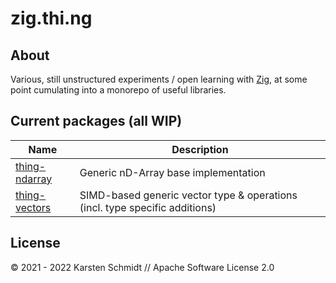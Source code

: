 # zig.thi.ng

## About

Various, still unstructured experiments / open learning with
[Zig](https://ziglang.org), at some point cumulating into a monorepo of useful
libraries.

## Current packages (all WIP)

| Name                        | Description                                                                 |
| --------------------------- | --------------------------------------------------------------------------- |
| [thing-ndarray](./ndarray/) | Generic nD-Array base implementation                                        |
| [thing-vectors](./vectors/) | SIMD-based generic vector type & operations (incl. type specific additions) |

## License

&copy; 2021 - 2022 Karsten Schmidt // Apache Software License 2.0
